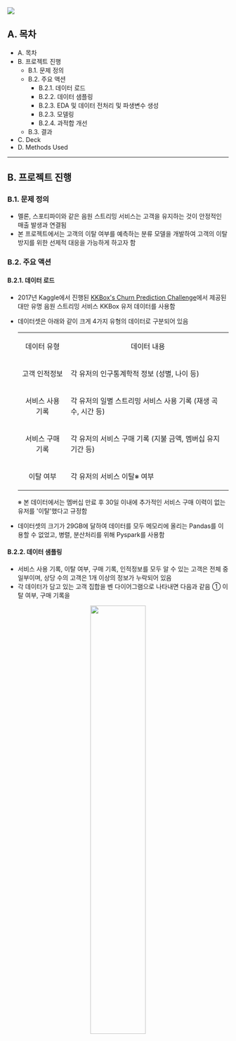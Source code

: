 <img src = "https://github.com/TAEJIN-AHN/Churn-Prediction/assets/125945387/55cb1525-0ea2-4d54-8086-a07b97dd7e01)">

## **A. 목차**
* A. 목차
* B. 프로젝트 진행
  * B.1. 문제 정의
  * B.2. 주요 액션
    * B.2.1. 데이터 로드
    * B.2.2. 데이터 샘플링
    * B.2.3. EDA 및 데이터 전처리 및 파생변수 생성
    * B.2.3. 모델링
    * B.2.4. 과적합 개선
  * B.3. 결과
* C. Deck
* D. Methods Used
---
## **B. 프로젝트 진행**
### **B.1. 문제 정의**
* 멜론, 스포티파이와 같은 음원 스트리밍 서비스는 고객을 유지하는 것이 안정적인 매출 발생과 연결됨
* 본 프로젝트에서는 고객의 이탈 여부를 예측하는 분류 모델을 개발하여 고객의 이탈 방지를 위한 선제적 대응을 가능하게 하고자 함

### **B.2. 주요 액션**
#### **B.2.1. 데이터 로드**
* 2017년 Kaggle에서 진행된 [KKBox's Churn Prediction Challenge](https://www.kaggle.com/competitions/kkbox-churn-prediction-challenge/overview/description)에서 제공된 대만 유명 음원 스트리밍 서비스 KKBox 유저 데이터를 사용함
* 데이터셋은 아래와 같이 크게 4가지 유형의 데이터로 구분되어 있음
  
  <table>
     <tr>
      <td><p align = 'center'>데이터 유형</p></td>
      <td><p align = 'center'>데이터 내용</p></td>
     </tr>
    <tr>
     <td><p align = 'center'>고객 인적정보</p></td>
     <td><p align = 'left'>각 유저의 인구통계학적 정보 (성별, 나이 등)</p></td>     
    </tr>
     <tr>
     <td><p align = 'center'>서비스 사용 기록</p></td>
     <td><p align = 'left'>각 유저의 일별 스트리밍 서비스 사용 기록 (재생 곡수, 시간 등)</p></td>  
    </tr> 
     <tr>
     <td><p align = 'center'>서비스 구매 기록</p></td>
     <td><p align = 'left'>각 유저의 서비스 구매 기록 (지불 금액, 멤버십 유지 기간 등)</p></td>    
    </tr> 
     <tr>
     <td><p align = 'center'>이탈 여부</p></td>
     <td><p align = 'left'>각 유저의 서비스 이탈※ 여부</p></td>     
    </tr> 
  </table>
  ※ 본 데이터에서는 멤버십 만료 후 30일 이내에 추가적인 서비스 구매 이력이 없는 유저를 '이탈'했다고 규정함
* 데이터셋의 크기가 29GB에 달하여 데이터를 모두 메모리에 올리는 Pandas를 이용할 수 없었고, 병렬, 분산처리를 위해 Pyspark를 사용함

#### **B.2.2. 데이터 샘플링**

* 서비스 사용 기록, 이탈 여부, 구매 기록, 인적정보를 모두 알 수 있는 고객은 전체 중 일부이며, 상당 수의 고객은 1개 이상의 정보가 누락되어 있음
* 각 데이터가 담고 있는 고객 집합을 벤 다이어그램으로 나타내면 다음과 같음
  ① 이탈 여부, 구매 기록을
<p align = "center"><img src = "https://github.com/TAEJIN-AHN/Churn-Prediction/assets/125945387/9f1650d8-79c4-401c-b1eb-fea42b17fdb2" width = 50% height = 50%></p>
